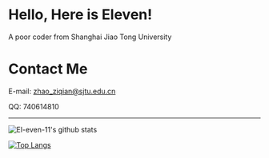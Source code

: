 # Hello, Here is Eleven!

A poor coder from Shanghai Jiao Tong University

# Contact Me

E-mail: <zhao_ziqian@sjtu.edu.cn>

QQ: 740614810

--------

![El-even-11's github stats](https://github-readme-stats.vercel.app/api?username=El-even-11&show_icons=true&theme=tokyonight)

[![Top Langs](https://github-readme-stats.vercel.app/api/top-langs/?username=El-even-11&layout=compact&theme=tokyonight)](https://github.com/El-even-11)
